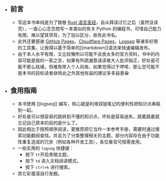 - ## 前言
	- 写这本书单纯是为了致敬 [Rust 语言圣经](https://course.rs/about-book.html)，自从拜读过它之后（虽然没读完），一直心心念念想写一本类似的有关 Python 的编程书，可惜自己能力有限，难以望其项背，为了加以区分，故有此书名。
	- 此外还要感谢 [GitHub Pages](https://pages.github.com/)，[Cloudflare Pages](https://pages.cloudflare.com/)，[Logseq](https://logseq.com/) 等诸多好用的工具集，让我得以基于简单的[[markdown]]语法来快速编辑发布。
	- 由于本人水平有限，又比较懒所以可能不会放太多的官方资料，书中的内容可能是我的一家之言，如果有所疏漏恳请读者大人批评指正，好处是可能不那么枯燥，但难免带入个人风格，如果觉得过于啰嗦，那么您可能不是本书的目标读者😅除此之外其他有益的建议多多益善😁
- ## 食用指南
	- 本书使用 [[logseq]] 编写，核心就是利用双链笔记的便利性把知识点串联到一起。
	- 好处是可以很容易的跳转到不懂的知识点，坏处是容易迷失，跳着跳着就忘记自己原本的目的是什么了。
	- 因此相比于按照顺序阅读，更推荐把它当作一本参考手册，需要时通过搜索功能翻阅查找。并且为了分类整理相关的主题，部分内容存在由于功能性重复造成的冗余（例如各种开发工具），各位看官可按需食用。
	- 一些实用的 `logseg` 快捷键：
		- 按下 `tt`开启黑暗主题。
		- 按下 `td` 进入文档阅读模式。
		- 按下 `ctrl+k` 进行搜索。
	- 其它彩蛋请自行发掘。